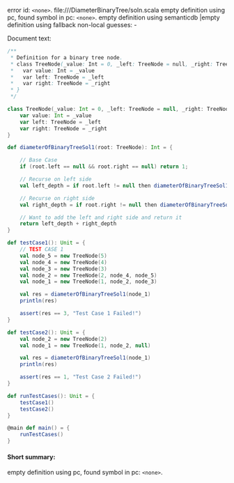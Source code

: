 error id: `<none>`.
file://<WORKSPACE>/DiameterBinaryTree/soln.scala
empty definition using pc, found symbol in pc: `<none>`.
empty definition using semanticdb
|empty definition using fallback
non-local guesses:
	 -

Document text:

```scala
/**
 * Definition for a binary tree node.
 * class TreeNode(_value: Int = 0, _left: TreeNode = null, _right: TreeNode = null) {
 *   var value: Int = _value
 *   var left: TreeNode = _left
 *   var right: TreeNode = _right
 * }
 */

class TreeNode(_value: Int = 0, _left: TreeNode = null, _right: TreeNode = null) {
    var value: Int = _value
    var left: TreeNode = _left
    var right: TreeNode = _right
}

def diameterOfBinaryTreeSol1(root: TreeNode): Int = {

    // Base Case
    if (root.left == null && root.right == null) return 1;

    // Recurse on left side
    val left_depth = if root.left != null then diameterOfBinaryTreeSol1(root.left) else 0

    // Recurse on right side
    val right_depth = if root.right != null then diameterOfBinaryTreeSol1(root.right) else 0

    // Want to add the left and right side and return it
    return left_depth + right_depth
}

def testCase1(): Unit = {
    // TEST CASE 1
    val node_5 = new TreeNode(5)
    val node_4 = new TreeNode(4)
    val node_3 = new TreeNode(3)
    val node_2 = new TreeNode(2, node_4, node_5)
    val node_1 = new TreeNode(1, node_2, node_3)

    val res = diameterOfBinaryTreeSol1(node_1)
    println(res)

    assert(res == 3, "Test Case 1 Failed!")
}

def testCase2(): Unit = {
    val node_2 = new TreeNode(2)
    val node_1 = new TreeNode(1, node_2, null)

    val res = diameterOfBinaryTreeSol1(node_1)
    println(res)

    assert(res == 1, "Test Case 2 Failed!")
}

def runTestCases(): Unit = {
    testCase1()
    testCase2()
}

@main def main() = {
    runTestCases()
}    
```

#### Short summary: 

empty definition using pc, found symbol in pc: `<none>`.